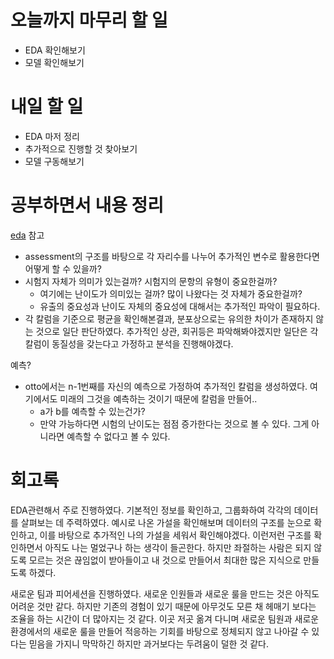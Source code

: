

# 오늘까지 마무리 할 일
- EDA 확인해보기
- 모델 확인해보기

# 내일 할 일
- EDA 마저 정리
- 추가적으로 진행할 것 찾아보기
- 모델 구동해보기
# 공부하면서 내용 정리

[eda](obsidian://open?vault=obsidian&file=%EB%84%A4%EB%B6%80%EC%BA%A0%2F9%EC%A3%BC%EC%B0%A8%2Feda) 참고
- assessment의 구조를 바탕으로 각 자리수를 나누어 추가적인 변수로 활용한다면 어떻게 할 수 있을까?
- 시험지 자체가 의미가 있는걸까? 시험지의 문항의 유형이 중요한걸까?
	- 여기에는 난이도가 의미있는 걸까? 많이 나왔다는 것 자체가 중요한걸까?
	- 유출의 중요성과 난이도 자체의 중요성에 대해서는 추가적인 파악이 필요하다.
- 각 칼럼을 기준으로 평균을 확인해본결과, 분포상으로는 유의한 차이가 존재하지 않는 것으로 일단 판단하였다. 추가적인 상관, 회귀등은 파악해봐야겠지만 일단은 각 칼럼이 동질성을 갖는다고 가정하고 분석을 진행해야겠다.

예측?
- otto에서는 n-1번째를 자신의 예측으로 가정하여 추가적인 칼럼을 생성하였다. 여기에서도 미래의 그것을 예측하는 것이기 때문에 칼럼을 만들어..
	- a가 b를 예측할 수 있는건가?
	- 만약 가능하다면 시험의 난이도는 점점 증가한다는 것으로 볼 수 있다. 그게 아니라면 예측할 수 없다고 볼 수 있다.

# 회고록
EDA관련해서 주로 진행하였다. 기본적인 정보를 확인하고, 그룹화하여 각각의 데이터를 살펴보는 데 주력하였다. 예시로 나온 가설을 확인해보며 데이터의 구조를 눈으로 확인하고, 이를 바탕으로 추가적인 나의 가설을 세워서 확인해야겠다. 이런저런 구조를 확인하면서 아직도 나는 멀었구나 하는 생각이 들곤한다. 하지만 좌절하는 사람은 되지 않도록 모르는 것은 끊임없이 받아들이고 내 것으로 만들어서 최대한 많은 지식으로 만들도록 하겠다. 

새로운 팀과 피어세션을 진행하였다. 새로운 인원들과 새로운 룰을 만드는 것은 아직도 어려운 것만 같다. 하지만 기존의 경험이 있기 때문에 아무것도 모른 채 헤매기 보다는 조율을 하는 시간이 더 많아지는 것 같다. 이곳 저곳 옮겨 다니며 새로운 팀원과 새로운 환경에서의 새로운 룰을 만들어 적응하는 기회를 바탕으로 정체되지 않고 나아갈 수 있다는 믿음을 가지니 막막하긴 하지만 과거보다는 두려움이 덜한 것 같다.


